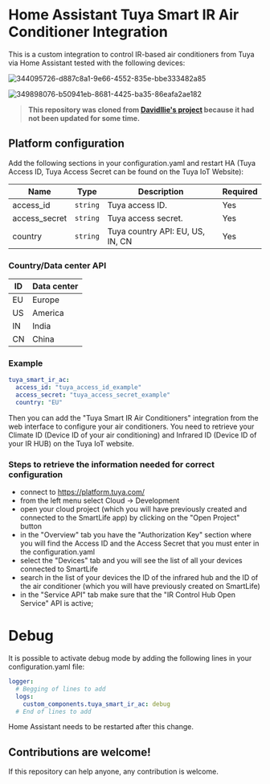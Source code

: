 # Home Assistant Tuya Smart IR Air Conditioner Integration

This is a custom integration to control IR-based air conditioners from Tuya via Home Assistant tested with the following devices:


![344095726-d887c8a1-9e66-4552-835e-bbe333482a85](https://github.com/user-attachments/assets/0c1ed6ea-a2b7-43ca-a979-94ff6e3499dc)

![349898076-b50941eb-8681-4425-ba35-86eafa2ae182](https://github.com/user-attachments/assets/c811bdf9-c9cf-4df3-a1b8-fd4cc7152db9)

>  **This repository was cloned from [DavidIlie's project](https://github.com/DavidIlie/tuya-smart-ir-ac) because it had not been updated for some time.**


## Platform configuration

Add the following sections in your configuration.yaml and restart HA (Tuya Access ID, Tuya Access Secret can be found on the Tuya IoT Website):

| Name                 | Type     | Description                      | Required |
| -------------------- | -------- | -------------------------------- | -------- |
| access_id            | `string` | Tuya access ID.                  | Yes      |
| access_secret        | `string` | Tuya access secret.              | Yes      |
| country              | `string` | Tuya country API: EU, US, IN, CN | Yes      |


### Country/Data center API

| ID    | Data center |
| ----- | ----------- | 
| EU    | Europe      |
| US    | America     |
| IN    | India       |
| CN    | China       |


### Example

```yaml
tuya_smart_ir_ac:
  access_id: "tuya_access_id_example"
  access_secret: "tuya_access_secret_example"
  country: "EU"
```

Then you can add the "Tuya Smart IR Air Conditioners" integration from the web interface to configure your air conditioners. 
You need to retrieve your Climate ID (Device ID of your air conditioning) and Infrared ID (Device ID of your IR HUB) on the Tuya IoT website.

### Steps to retrieve the information needed for correct configuration
- connect to https://platform.tuya.com/
- from the left menu select Cloud -> Development
- open your cloud project (which you will have previously created and connected to the SmartLife app) by clicking on the "Open Project" button
- in the "Overview" tab you have the "Authorization Key" section where you will find the Access ID and the Access Secret that you must enter in the configuration.yaml
- select the "Devices" tab and you will see the list of all your devices connected to SmartLife
- search in the list of your devices the ID of the infrared hub and the ID of the air conditioner (which you will have previously created on SmartLife)
- in the "Service API" tab make sure that the "IR Control Hub Open Service" API is active;

# Debug
It is possible to activate debug mode by adding the following lines in your configuration.yaml file:

```yaml
logger:
  # Begging of lines to add
  logs:
    custom_components.tuya_smart_ir_ac: debug
  # End of lines to add
```
Home Assistant needs to be restarted after this change.


## Contributions are welcome!

If this repository can help anyone, any contribution is welcome.

